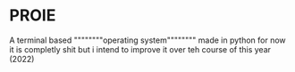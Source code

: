# PROIE
A terminal based """"""""operating system"""""""" made in python 
for now it is completly shit but i intend to improve it over teh course of this year (2022)
